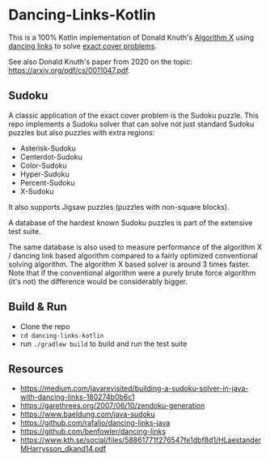 # Dancing-Links-Kotlin

This is a 100% Kotlin implementation of Donald Knuth's [Algorithm X](https://en.wikipedia.org/wiki/Knuth%27s_Algorithm_X) using [dancing links](https://en.wikipedia.org/wiki/Dancing_Links) to solve [exact cover problems](https://en.wikipedia.org/wiki/Exact_cover).

See also Donald Knuth's paper from 2020 on the topic: https://arxiv.org/pdf/cs/0011047.pdf.

Sudoku
------
A classic application of the exact cover problem is the Sudoku puzzle.
This repo implements a Sudoku solver that can solve not just standard Sudoku puzzles but also puzzles with extra regions:
- Asterisk-Sudoku
- Centerdot-Sudoku
- Color-Sudoku
- Hyper-Sudoku
- Percent-Sudoku
- X-Sudoku
 
It also supports Jigsaw puzzles (puzzles with non-square blocks).

A database of the hardest known Sudoku puzzles is part of the extensive test suite. 

The same database is also used to measure performance of the algorithm X / dancing link based algorithm compared to a fairly optimized conventional solving algorithm. The algorithm X based solver is around 3 times faster.
Note that if the conventional algorithm were a purely brute force algorithm (it's not) the difference would be considerably bigger.

Build & Run
-----------
- Clone the repo
- `cd dancing-links-kotlin`
- run `./gradlew build` to build and run the test suite

Resources
---------
- https://medium.com/javarevisited/building-a-sudoku-solver-in-java-with-dancing-links-180274b0b6c1
- https://garethrees.org/2007/06/10/zendoku-generation
- https://www.baeldung.com/java-sudoku
- https://github.com/rafalio/dancing-links-java
- https://github.com/benfowler/dancing-links
- https://www.kth.se/social/files/58861771f276547fe1dbf8d1/HLaestanderMHarrysson_dkand14.pdf

